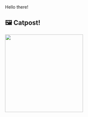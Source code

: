Hello there!



## 🖼️ Catpost!

<sub>
    <img src="https://cdn2.thecatapi.com/images/4td.jpg" height="256">
</sub>

